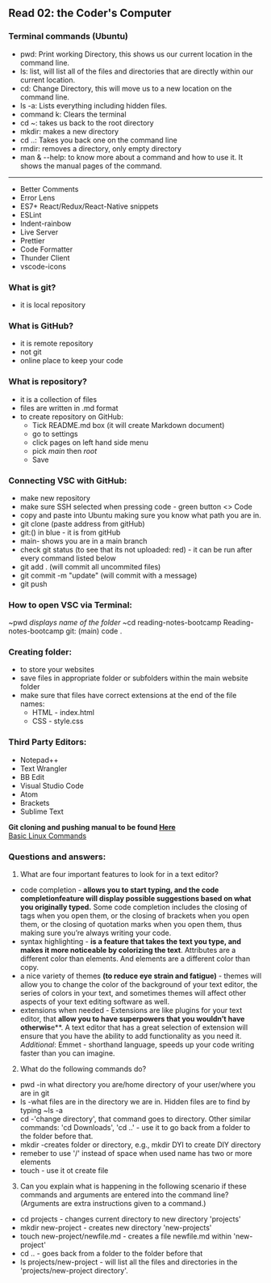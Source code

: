 ## Read 02: the Coder's Computer
### Terminal commands (Ubuntu)
- pwd: Print working Directory, this shows us our current location in the command line. 
- ls: list, will list all of the files and directories that are directly within our current location. 
- cd: Change Directory, this will move us to a new location on the command line. 
- ls -a: Lists everything including hidden files. 
- command k: Clears the terminal 
- cd ~: takes us back to the root directory 
- mkdir: makes a new directory 
- cd ..: Takes you back one on the command line 
- rmdir: removes a directory, only empty directory
- man & --help: to know more about a command and how to use it. It shows the manual pages of the command. 
***
- Better Comments 
- Error Lens 
- ES7+ React/Redux/React-Native snippets 
- ESLint 
- Indent-rainbow 
- Live Server 
- Prettier 
- Code Formatter 
- Thunder Client 
- vscode-icons
### What is git?
- it is local repository
### What is GitHub?
- it is remote repository
- not git
- online place to keep your code
### What is repository?
- it is a collection of files 
- files are written in .md format
- to create repository on GitHub:
    - Tick README.md box (it will create Markdown document)
    - go to settings
    - click pages on left hand side menu
    - pick *main* then *root*
    - Save
### Connecting VSC with GitHub:
- make new repository
- make sure SSH selected when pressing code - green button <> Code
- copy and paste into Ubuntu making sure you know what path you are in.
- git clone (paste address from gitHub)
- git:() in blue - it is from gitHub
- main- shows you  are in a main branch
- check git status (to see that its not uploaded: red) - it can be run after every command listed below
- git add . (will commit all uncommited files)
- git commit -m "update" (will commit with a message)
- git push
### How to open VSC via Terminal:
~pwd
*displays name of the folder*
~cd reading-notes-bootcamp
Reading-notes-bootcamp git: (main) code .
### Creating folder:
- to store your websites
- save files in appropriate folder or subfolders within the main website folder
- make sure that files have correct extensions at the end of the file names:
    - HTML - index.html
    - CSS - style.css
### Third Party Editors:
- Notepad++
- Text Wrangler
- BB Edit
- Visual Studio Code
- Atom
- Brackets 
- Sublime Text

**Git cloning and pushing manual to be found [Here](https://pages.github.com/)**  
[Basic Linux Commands](https://maker.pro/linux/tutorial/basic-linux-commands-for-beginners)

### Questions and answers:
1.	What are four important features to look for in a text editor?
- code completion - **allows you to start typing, and the code completionfeature will display possible suggestions based on what you originally typed.** Some code completion includes the closing of tags when you open them, or the closing of brackets when you open them, or the closing of quotation marks when you open them, thus making sure you’re always writing your code.
- syntax highlighting - **is a feature that takes the text you type, and makes it more noticeable by colorizing the text**. Attributes are a different color than elements. And elements are a different color than copy.
- a nice variety of themes **(to reduce eye strain and fatigue)** - themes will allow you to change the color of the background of your text editor, the series of colors in your text, and sometimes themes will affect other aspects of your text editing software as well.
- extensions when needed - Extensions are like plugins for your text editor, that **allow you to have superpowers that you wouldn’t have otherwis**e**. A text editor that has a great selection of extension will ensure that you have the ability to add functionality as you need it.
*Additional*: Emmet - shorthand language, speeds up your code writing faster than you can
imagine.
2.	What do the following commands do?
- pwd -in what directory you are/home directory of your user/where you are in git
- ls -what files are in the directory we are in. Hidden files are to find by typing ~ls -a
- cd -'change directory', that command goes to directory. Other similar commands: 'cd Downloads',  'cd ..' - use it to go back from a folder to the folder before that.
- mkdir -creates folder or directory, e.g., mkdir DYI to create DIY directory
- remeber to use '/' instead of space when used name has two or more elements
- touch - use it ot create file
3.	Can you explain what is happening in the following scenario if these commands and arguments are entered into the command line? (Arguments are extra instructions given to a command.)
- cd projects - changes current directory to new directory 'projects'
- mkdir new-project - creates new directory 'new-projects'
- touch new-project/newfile.md - creates a file newfile.md within 'new-project'
- cd .. - goes back from a folder to the folder before that
- ls projects/new-project - will list all the files and directories in the 'projects/new-project directory'.
